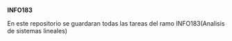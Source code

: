 **INFO183**  

En este repositorio se guardaran todas las tareas del ramo INFO183(Analisis de sistemas lineales)

